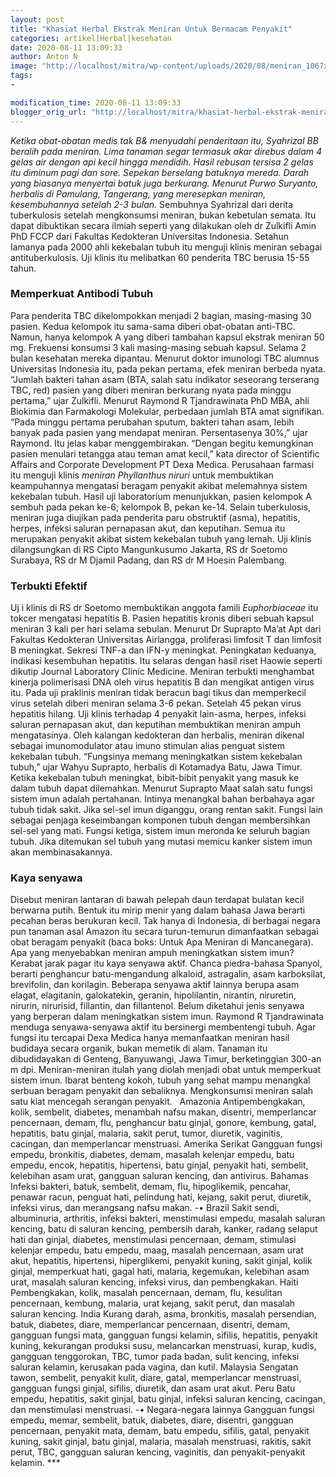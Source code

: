 ```yaml
---
layout: post
title: "Khasiat Herbal Ekstrak Meniran Untuk Bermacam Penyakit"
categories: artikel|Herbal|kesehatan
date: 2020-08-11 13:09:33
author: Anton N
image: "http://localhost/mitra/wp-content/uploads/2020/08/meniran_1067x800.jpg"
tags:
- 

modification_time: 2020-08-11 13:09:33
blogger_orig_url: "http://localhost/mitra/khasiat-herbal-ekstrak-meniran-untuk.html"
---
```


<em>Ketika obat-obatan medis tak B&amp; menyudahi penderitaan itu, Syahrizal BB beralih pada meniran. Lima tanaman segar termasuk akar direbus dalam 4 gelas air dengan api kecil hingga mendidih. Hasil rebusan tersisa 2 gelas itu diminum pagi dan sore. Sepekan berselang batuknya mereda. Darah yang biasanya menyertai batuk juga berkurang. Menurut Purwo Suryanto, herbalis di Pamulang, Tangerang, yang meresepkan meniran, kesembuhannya setelah 2-3 bulan.</em>
Sembuhnya Syahrizal dari derita tuberkulosis setelah mengkonsumsi meniran, bukan kebetulan semata. Itu dapat dibuktikan secara ilmiah seperti yang dilakukan oleh dr Zulkifli Amin PhD FCCP dari Fakultas Kedokteran Universitas Indonesia. Setahun lamanya pada 2000 ahli kekebalan tubuh itu menguji klinis meniran sebagai antituberkulosis. Uji klinis itu melibatkan 60 penderita TBC berusia 15-55 tahun.
<h3>Memperkuat Antibodi Tubuh</h3>
Para penderita TBC dikelompokkan menjadi 2 bagian, masing-masing 30 pasien. Kedua kelompok itu sama-sama diberi obat-obatan anti-TBC. Namun, hanya kelompok A yang diberi tambahan kapsul ekstrak meniran 50 mg. Frekuensi konsumsi 3 kali masing-masing sebuah kapsul. Selama 2 bulan kesehatan mereka dipantau. Menurut doktor imunologi TBC alumnus Universitas Indonesia itu, pada pekan pertama, efek meniran berbeda nyata.
“Jumlah bakteri tahan asam (BTA, salah satu indikator seseorang terserang TBC, red) pasien yang diberi meniran berkurang nyata pada minggu pertama,” ujar Zulkifli. Menurut Raymond R Tjandrawinata PhD MBA, ahli Biokimia dan Farmakologi Molekular, perbedaan jumlah BTA amat signifikan. “Pada minggu pertama perubahan sputum, bakteri tahan asam, lebih banyak pada pasien yang mendapat meniran. Persentasenya 30%,” ujar Raymond. Itu jelas kabar menggembirakan. “Dengan begitu kemungkinan pasien menulari tetangga atau teman amat kecil,” kata director of Scientific Affairs and Corporate Development
PT Dexa Medica. Perusahaan farmasi itu menguji klinis <em>meniran Phyllanthus niruri</em> untuk membuktikan keampuhannya mengatasi beragam penyakit akibat melemahnya sistem kekebalan tubuh. Hasil uji laboratorium menunjukkan, pasien kelompok A sembuh pada pekan ke-6; kelompok B, pekan ke-14.
Selain tuberkulosis, meniran juga diujikan pada penderita paru obstruktif (asma), hepatitis, herpes, infeksi saluran pernapasan akut, dan keputihan. Semua itu merupakan penyakit akibat sistem kekebalan tubuh yang lemah. Uji klinis dilangsungkan di RS Cipto Mangunkusumo Jakarta, RS dr Soetomo Surabaya, RS dr M Djamil Padang, dan RS dr M Hoesin Palembang.
<h3>Terbukti Efektif</h3>
Uj i klinis di RS dr Soetomo membuktikan anggota famili <em>Euphorbiaceae</em> itu tokcer mengatasi hepatitis B. Pasien hepatitis kronis diberi sebuah kapsul meniran 3 kali per hari selama sebulan. Menurut Dr Suprapto Ma’at Apt dari Fakultas Kedokteran Universitas Airlangga, proliferasi limfosit T dan limfosit B meningkat. Sekresi TNF-a dan IFN-y meningkat. Peningkatan keduanya, indikasi kesembuhan hepatitis.
Itu selaras dengan hasil riset Haowie seperti dikutip Journal Laboratory Clinic Medicine. Meniran terbukti menghambat kinerja polimerisasi DNA oleh virus hepatitis B dan mengikat antigen virus itu. Pada uji praklinis meniran tidak beracun bagi tikus dan memperkecil virus setelah diberi meniran selama 3-6 pekan. Setelah 45 pekan virus hepatitis hilang. Uji klinis terhadap 4 penyakit lain-asma, herpes, infeksi saluran pernapasan akut, dan keputihan membuktikan meniran ampuh mengatasinya.
Oleh kalangan kedokteran dan herbalis, meniran dikenal sebagai imunomodulator atau imuno stimulan alias penguat sistem kekebalan tubuh. “Fungsinya memang meningkatkan sistem kekebalan tubuh,” ujar Wahyu Suprapto, herbalis di Kotamadya Batu, Jawa Timur. Ketika kekebalan tubuh meningkat, bibit-bibit penyakit yang masuk ke dalam tubuh dapat dilemahkan.
Menurut Suprapto Maat salah satu fungsi sistem imun adalah pertahanan. Intinya menangkal bahan berbahaya agar tubuh tidak sakit. Jika sel-sel imun diganggu, orang rentan sakit. Fungsi lain sebagai penjaga keseimbangan komponen tubuh dengan membersihkan sel-sel yang mati. Fungsi ketiga, sistem imun meronda ke seluruh bagian tubuh. Jika ditemukan sel tubuh yang mutasi memicu kanker sistem imun akan membinasakannya.
<h3>Kaya senyawa</h3>
Disebut meniran lantaran di bawah pelepah daun terdapat bulatan kecil berwarna putih. Bentuk itu mirip menir yang dalam bahasa Jawa berarti pecahan beras berukuran kecil. Tak hanya di Indonesia, di berbagai negara pun tanaman asal Amazon itu secara turun-temurun dimanfaatkan sebagai obat beragam penyakit (baca boks: Untuk Apa Meniran di Mancanegara).
Apa yang menyebabkan meniran ampuh meningkatkan sistem imun? Kerabat jarak pagar itu kaya senyawa aktif. Chanca piedra-bahasa Spanyol, berarti penghancur batu-mengandung alkaloid, astragalin, asam karboksilat, brevifolin, dan korilagin. Beberapa senyawa aktif lainnya berupa asam elagat, elagitanin, galokatekin, geranin, hipolilantin, nirantin, niruretin, nirurin, nirurisid, fillantin, dan fillantenol.
Belum diketahui jenis senyawa yang berperan dalam meningkatkan sistem imun. Raymond R Tjandrawinata menduga senyawa-senyawa aktif itu bersinergi membentengi tubuh. Agar fungsi itu tercapai Dexa Medica hanya memanfaatkan meniran hasil budidaya secara organik, bukan memetik di alam. Tanaman itu dibudidayakan di Genteng, Banyuwangi, Jawa Timur, berketinggian 300-an m dpi.
Meniran-meniran itulah yang diolah menjadi obat untuk memperkuat sistem imun. Ibarat benteng kokoh, tubuh yang sehat mampu menangkal serbuan beragam penyakit dan sebaliknya. Mengkonsumsi meniran salah satu kiat mencegah serangan penyakit.
&nbsp;
Amazonia
Antipembengkakan, kolik, sembelit, diabetes, menambah nafsu makan, disentri, memperlancar pencernaan, demam, flu, penghancur batu ginjal, gonore, kembung, gatal, hepatitis, batu ginjal, malaria, sakit perut, tumor, diuretik, vaginitis, cacingan, dan memperlancar menstruasi.
Amerika Serikat
Gangguan fungsi empedu, bronkitis, diabetes, demam, masalah kelenjar empedu, batu empedu, encok, hepatitis, hipertensi, batu ginjal, penyakit hati, sembelit, kelebihan asam urat, gangguan saluran kencing, dan antivirus.
Bahamas
Infeksi bakteri, batuk, sembelit, demam, flu, hipoglikemik, pencahar, penawar racun, penguat hati, pelindung hati, kejang, sakit perut, diuretik, infeksi virus, dan merangsang nafsu makan.
-• Brazil
Sakit sendi, albuminuria, arthritis, infeksi bakteri, menstimulasi empedu, masalah saluran kencing, batu di saluran kencing, pembersih darah, kanker, radang selaput hati dan ginjal, diabetes, menstimulasi pencernaan, demam, stimulasi kelenjar empedu, batu empedu, maag, masalah pencernaan, asam urat akut, hepatitis, hipertensi, hiperglikemi, penyakit kuning, sakit ginjal, kolik ginjal, memperkuat hati, gagal hati, malaria, kegemukan, kelebihan asam urat, masalah saluran kencing, infeksi virus, dan pembengkakan.
Haiti
Pembengkakan, kolik, masalah pencernaan, demam, flu, kesulitan pencernaan, kembung, malaria, urat kejang, sakit perut, dan masalah saluran kencing.
India
Kurang darah, asma, bronkitis, masalah persendian, batuk, diabetes, diare, memperlancar pencernaan, disentri, demam, gangguan fungsi mata, gangguan fungsi kelamin, sifilis, hepatitis, penyakit kuning, kekurangan produksi susu, melancarkan menstruasi, kurap, kudis, gangguan tenggorokan, TBC, tumor pada badan, sulit kencing, infeksi saluran kelamin, kerusakan pada vagina, dan kutil.
Malaysia
Sengatan tawon, sembelit, penyakit kulit, diare, gatal, memperlancar menstruasi, gangguan fungsi ginjal, sifilis, diuretik, dan asam urat akut.
Peru
Batu empedu, hepatitis, sakit ginjal, batu ginjal, infeksi saluran kencing, cacingan, dan menstimulasi menstruasi.
-• Negara-negara lainnya
Gangguan fungsi empedu, memar, sembelit, batuk, diabetes, diare, disentri, gangguan pencernaan, penyakit mata, demam, batu empedu, sifilis, gatal, penyakit kuning, sakit ginjal, batu ginjal, malaria, masalah menstruasi, rakitis, sakit perut, TBC, gangguan saluran kencing, vaginitis, dan penyakit-penyakit kelamin. ***
